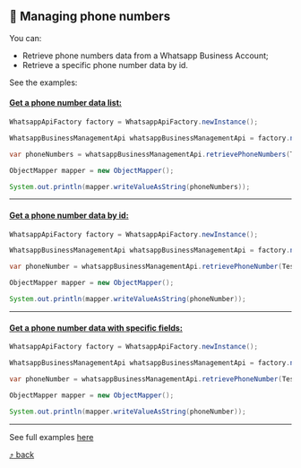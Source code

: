 ## :scroll: Managing phone numbers

You can:
- Retrieve phone numbers data from a Whatsapp Business Account;
- Retrieve a specific phone number data by id.

See the examples:

#### [Get a phone number data list:](https://github.com/harmonyzhang/whatsapp-business-java-sdk/tree/main/src/test/java/com/whatsapp/api/test/examples/RetrievePhoneNumberExample.java)

```java
WhatsappApiFactory factory = WhatsappApiFactory.newInstance();

WhatsappBusinessManagementApi whatsappBusinessManagementApi = factory.newBusinessManagementApi(TestConstants.TOKEN);

var phoneNumbers = whatsappBusinessManagementApi.retrievePhoneNumbers(TestConstants.WABA_ID);

ObjectMapper mapper = new ObjectMapper();

System.out.println(mapper.writeValueAsString(phoneNumbers));
```

---

#### [Get a phone number data by id:](https://github.com/harmonyzhang/whatsapp-business-java-sdk/tree/main/src/test/java/com/whatsapp/api/test/examples/RetrievePhoneNumberExample.java)

```java
WhatsappApiFactory factory = WhatsappApiFactory.newInstance();

WhatsappBusinessManagementApi whatsappBusinessManagementApi = factory.newBusinessManagementApi(TestConstants.TOKEN);

var phoneNumber = whatsappBusinessManagementApi.retrievePhoneNumber(TestConstants.PHONE_NUMBER_ID);

ObjectMapper mapper = new ObjectMapper();

System.out.println(mapper.writeValueAsString(phoneNumber));
```

---

#### [Get a phone number data with specific fields:](https://github.com/harmonyzhang/whatsapp-business-java-sdk/tree/main/src/test/java/com/whatsapp/api/test/examples/RetrievePhoneNumberExample.java)

```java
WhatsappApiFactory factory = WhatsappApiFactory.newInstance();

WhatsappBusinessManagementApi whatsappBusinessManagementApi = factory.newBusinessManagementApi(TestConstants.TOKEN);

var phoneNumber = whatsappBusinessManagementApi.retrievePhoneNumber(TestConstants.PHONE_NUMBER_ID, "name_status", "verified_name");

ObjectMapper mapper = new ObjectMapper();

System.out.println(mapper.writeValueAsString(phoneNumber));
```
---
See full examples [here](https://github.com/harmonyzhang/whatsapp-business-java-sdk/tree/main/src/test/java/com/whatsapp/api/test/examples/RetrievePhoneNumberExample.java)

[:arrow_heading_up: back](../README.md#link-links)
